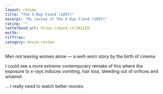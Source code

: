```yaml
---
layout: review
title: "The X-Ray Fiend (1897)"
excerpt: "My review of The X-Ray Fiend (1897)"
rating: ""
letterboxd_url: https://boxd.it/3XiLEN
mst3k:
rifftrax:
category: movie-review
---
```


Men not leaving women alone — a well-worn story by the birth of cinema

I could see a more extreme contemporary remake of this where the exposure to x-rays induces vomiting, hair loss, bleeding out of orifices and whatnot

… I really need to watch better movies
